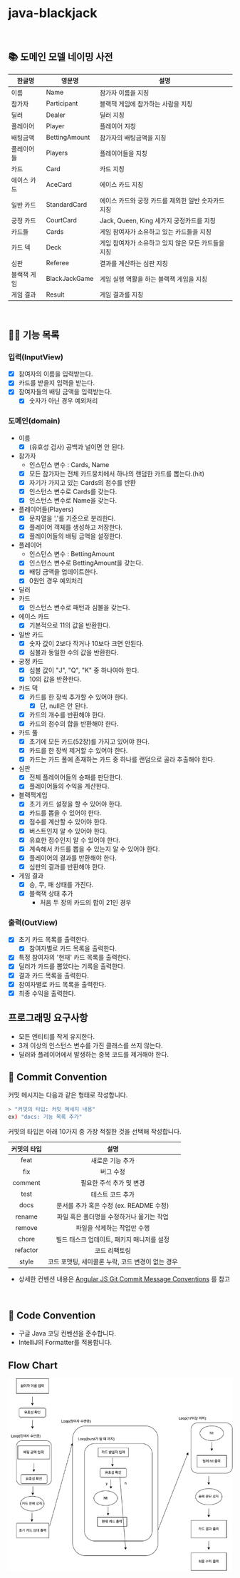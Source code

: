 # java-blackjack

<br>

## 📚 도메인 모델 네이밍 사전

| 한글명    | 영문명           | 설명                            |
|--------|---------------|-------------------------------|
| 이름     | Name          | 참가자 이름을 지칭
| 참가자    | Participant   | 블랙잭 게임에 참가하는 사람을 지칭           |
| 딜러     | Dealer        | 딜러 지칭                         |
| 플레이어   | Player        | 플레이어 지칭                       |
| 배팅금액   | BettingAmount | 참가자의 배팅금액을 지칭|
| 플레이어들  | Players       | 플레이어들을 지칭                     |
| 카드     | Card          | 카드 지칭                         |
| 에이스 카드 | AceCard       | 에이스 카드 지칭                     |
| 일반 카드  | StandardCard  | 에이스 카드와 궁정 카드를 제외한 일반 숫자카드 지칭 |
| 궁정 카드  | CourtCard     | Jack, Queen, King 세가지 궁정카드를 지칭 |
| 카드들    | Cards         | 게임 참여자가 소유하고 있는 카드들을 지칭       |
| 카드 덱   | Deck          | 게임 참여자가 소유하고 있지 않은 모든 카드들을 지칭 |
| 심판     | Referee       | 결과를 계산하는 심판 지칭  |
| 블랙잭 게임 | BlackJackGame | 게임 실행 역활을 하는 블랙잭 게임을 지칭 | 
| 게임 결과  | Result        | 게임 결과를 지칭 |

<br>

## 👨‍🍳 기능 목록

### 입력(InputView)

- [x] 참여자의 이름을 입력받는다.
- [x] 카드를 받을지 입력을 받는다.
- [x] 참여자들의 배팅 금액을 입력받는다.
  - [x] 숫자가 아닌 경우 예외처리

### 도메인(domain)

- 이름
    - [x] (유효성 검사) 공백과 널이면 안 된다.
- 참가자
    - 인스턴스 변수 : Cards, Name
    - [x] 모든 참가자는 전체 카드뭉치에서 하나의 랜덤한 카드를 뽑는다.(hit)
    - [x] 자기가 가지고 있는 Cards의 점수를 반환
    - [x] 인스턴스 변수로 Cards를 갖는다.
    - [x] 인스턴스 변수로 Name을 갖는다.
- 플레이어들(Players)
    - [x] 문자열을 ','를 기준으로 분리한다.
    - [x] 플레이어 객체를 생성하고 저장한다.
    - [x] 플레이어들의 배팅 금액을 설정한다.
- 플레이어
  - 인스턴스 변수 : BettingAmount 
  - [x] 인스턴스 변수로 BettingAmount을 갖는다.
  - [x] 배팅 금액을 업데이트한다.
  - [x] 0원인 경우 예외처리
- 딜러
- 카드
    - [x] 인스턴스 변수로 패턴과 심볼을 갖는다.
- 에이스 카드
    - [x] 기본적으로 11의 값을 반환한다.
- 일반 카드
    - [x] 숫자 값이 2보다 작거나 10보다 크면 안된다.
    - [x] 심볼과 동일한 수의 값을 반환한다.
- 궁정 카드
    - [x] 심볼 값이 "J", "Q", "K" 중 하나여야 한다.
    - [x] 10의 값을 반환한다.
- 카드 덱
    - [x] 카드를 한 장씩 추가할 수 있어야 한다.
        - [x] 단, null은 안 된다.
    - [x] 카드의 개수를 반환해야 한다.
    - [x] 카드의 점수의 합을 반환해야 한다.
- 카드 풀
    - [x] 초기에 모든 카드(52장)를 가지고 있어야 한다.
    - [x] 카드를 한 장씩 제거할 수 있어야 한다.
    - [x] 카드는 카드 풀에 존재하는 카드 중 하나를 랜덤으로 골라 추출해야 한다.
- 심판
    - [x] 전체 플레이어들의 승패를 판단한다.
    - [x] 플레이어들의 수익을 계산한다. 
- 블랙잭게임
    -  [x] 초기 카드 설정을 할 수 있어야 한다.
    -  [x] 카드를 뽑을 수 있어야 한다.
    -  [x] 점수를 계산할 수 있어야 한다.
    -  [x] 버스트인지 알 수 있어야 한다.
    -  [x] 유효한 점수인지 알 수 있어야 한다.
    -  [x] 계속해서 카드를 뽑을 수 있는지 알 수 있어야 한다.
    -  [x] 플레이어의 결과를 반환해야 한다.
    -  [x] 심판의 결과를 반환해야 한다.
- 게임 결과
  - [x] 승, 무, 패 상태를 가진다.
  - [x] 블랙잭 상태 추가
    - 처음 두 장의 카드의 합이 21인 경우

### 출력(OutView)

- [x] 초기 카드 목록를 출력한다.
    - [x] 참여자별로 카드 목록을 출력한다.
- [x] 특정 참여자의 '현재' 카드 목록를 출력한다.
- [x] 딜러가 카드를 뽑았다는 기록을 출력한다.
- [x] 결과 카드 목록을 출력한다.
- [x] 참여자별로 카드 목록을 출력한다.
- [x] 최종 수익을 출력한다.

## 프로그래밍 요구사항

- 모든 엔티티를 작게 유지한다.
- 3개 이상의 인스턴스 변수를 가진 클래스를 쓰지 않는다.
- 딜러와 플레이어에서 발생하는 중복 코드를 제거해야 한다.

## 📌 Commit Convention

커밋 메시지는 다음과 같은 형태로 작성합니다.

```Bash
> "커밋의 타입: 커밋 메세지 내용"
ex) "docs: 기능 목록 추가"
```

커밋의 타입은 아래 10가지 중 가장 적절한 것을 선택해 작성합니다.

| 커밋의 타입 |                       설명                        |
| :---------: | :-----------------------------------------------: |
|    feat     |                 새로운 기능 추가                  |
|     fix     |                     버그 수정                     |
|   comment   |             필요한 주석 추가 및 변경              |
|    test     |                 테스트 코드 추가                  |
|    docs     |      문서를 추가 혹은 수정 (ex. README 수정)      |
|   rename    |     파일 혹은 폴더명을 수정하거나 옮기는 작업     |
|   remove    |            파일을 삭제하는 작업만 수행            |
|    chore    |    빌드 태스크 업데이트, 패키지 매니저를 설정     |
|  refactor   |                   코드 리팩토링                   |
|    style    | 코드 포맷팅, 세미콜론 누락, 코드 변경이 없는 경우 |

- 상세한 컨벤션
  내용은 [Angular JS Git Commit Message Conventions](https://gist.github.com/stephenparish/9941e89d80e2bc58a153)
  를 참고

<br>

## 📌 Code Convention

- 구글 Java 코딩 컨벤션을 준수합니다.
- IntelliJ의 Formatter를 적용합니다.

## Flow Chart
![](../docs/FlowChart.png)